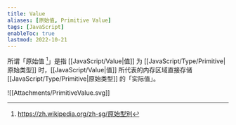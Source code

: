 ```yaml
---
title: Value
aliases: [原始值, Primitive Value]
tags: [JavaScript]
enableToc: true
lastmod: 2022-10-21
---
```


所谓「原始值 [^1]」是指 [[JavaScript/Value|值]] 为 [[JavaScript/Type/Primitive|原始类型]] 时，[[JavaScript/Value|值]] 所代表的内存区域直接存储 [[JavaScript/Type/Primitive|原始类型]] 的「实际值」。

![[Attachments/PrimitiveValue.svg]]

[^1]: <https://zh.wikipedia.org/zh-sg/原始型別>
